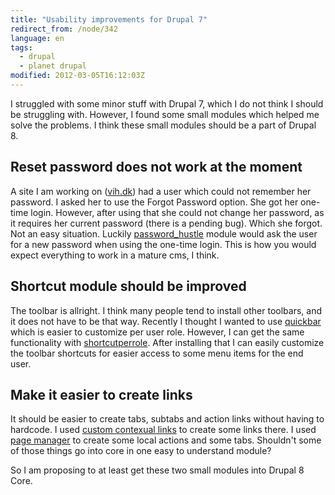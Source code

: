 ```yaml
---
title: "Usability improvements for Drupal 7"
redirect_from: /node/342
language: en
tags:
  - drupal
  - planet drupal
modified: 2012-03-05T16:12:03Z
---
```


I struggled with some minor stuff with Drupal 7, which I do not think I should be struggling with. However, I found some small modules which helped me solve the problems. I think these small modules should be a part of Drupal 8.

Reset password does not work at the moment
------------------------------------------

A site I am working on ([vih.dk](http://vih.dk)) had a user which could not remember her password. I asked her to use the Forgot Password option. She got her one-time login. However, after using that she could not change her password, as it requires her current password (there is a pending bug). Which she forgot. Not an easy situation. Luckily [password\_hustle](http://drupal.org/project/password_hustle) module would ask the user for a new password when using the one-time login. This is how you would expect everything to work in a mature cms, I think.

Shortcut module should be improved
----------------------------------

The toolbar is allright. I think many people tend to install other toolbars, and it does not have to be that way. Recently I thought I wanted to use [quickbar](http://drupal.org/project/quickbar) which is easier to customize per user role. However, I can get the same functionality with [shortcutperrole](http://drupal.org/project/shortcutperrole). After installing that I can easily customize the toolbar shortcuts for easier access to some menu items for the end user.

Make it easier to create links
------------------------------

It should be easier to create tabs, subtabs and action links without having to hardcode. I used [custom contexual links](http://drupal.org/project/ccl) to create some links there. I used [page manager](http://drupal.org/project/ctools) to create some local actions and some tabs. Shouldn't some of those things go into core in one easy to understand module?

So I am proposing to at least get these two small modules into Drupal 8 Core.
